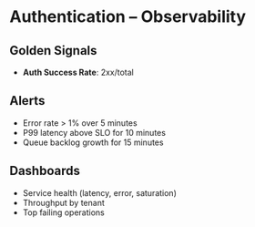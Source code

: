 # Authentication – Observability

## Golden Signals
- **Auth Success Rate**: 2xx/total

## Alerts
- Error rate > 1% over 5 minutes
- P99 latency above SLO for 10 minutes
- Queue backlog growth for 15 minutes

## Dashboards
- Service health (latency, error, saturation)
- Throughput by tenant
- Top failing operations
